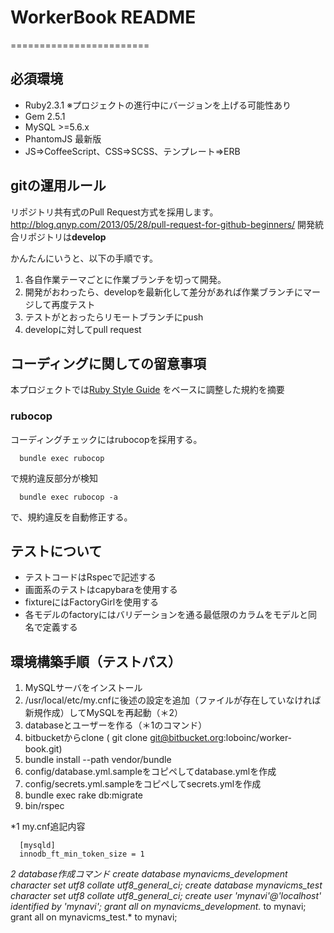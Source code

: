 # WorkerBook README
========================

## 必須環境
* Ruby2.3.1 ※プロジェクトの進行中にバージョンを上げる可能性あり
* Gem 2.5.1
* MySQL >=5.6.x
* PhantomJS 最新版
* JS=>CoffeeScript、CSS=>SCSS、テンプレート=>ERB

## gitの運用ルール
リポジトリ共有式のPull Request方式を採用します。
http://blog.qnyp.com/2013/05/28/pull-request-for-github-beginners/
開発統合リポジトリは**develop**

かんたんにいうと、以下の手順です。

1. 各自作業テーマごとに作業ブランチを切って開発。
2. 開発がおわったら、developを最新化して差分があれば作業ブランチにマージして再度テスト
3. テストがとおったらリモートブランチにpush
4. developに対してpull request

## コーディングに関しての留意事項
本プロジェクトでは[Ruby Style Guide](https://github.com/bbatsov/ruby-style-guide) をベースに調整した規約を摘要

### rubocop
コーディングチェックにはrubocopを採用する。

```
  bundle exec rubocop
```
で規約違反部分が検知

```
  bundle exec rubocop -a
```
で、規約違反を自動修正する。

## テストについて
* テストコードはRspecで記述する
* 画面系のテストはcapybaraを使用する
* fixtureにはFactoryGirlを使用する
* 各モデルのfactoryにはバリデーションを通る最低限のカラムをモデルと同名で定義する

## 環境構築手順（テストパス）
1. MySQLサーバをインストール
2. /usr/local/etc/my.cnfに後述の設定を追加（ファイルが存在していなければ新規作成）してMySQLを再起動（＊2）
3. databaseとユーザーを作る（＊1のコマンド）
4. bitbucketからclone ( git clone git@bitbucket.org:loboinc/worker-book.git)
5. bundle install --path vendor/bundle
6. config/database.yml.sampleをコピペしてdatabase.ymlを作成
7. config/secrets.yml.sampleをコピペしてsecrets.ymlを作成
8. bundle exec rake db:migrate
9. bin/rspec

*1 my.cnf追記内容
```
  [mysqld]
  innodb_ft_min_token_size = 1
```

*2 database作成コマンド
  create database mynavicms_development character set utf8 collate utf8_general_ci;
  create database mynavicms_test character set utf8 collate utf8_general_ci;
  create user 'mynavi'@'localhost' identified by 'mynavi';
  grant all on mynavicms_development.* to mynavi;
  grant all on mynavicms_test.* to mynavi;
